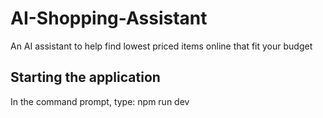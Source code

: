 # AI-Shopping-Assistant
An AI assistant to help find lowest priced items online that fit your budget

## Starting the application
In the command prompt, type:
npm run dev
